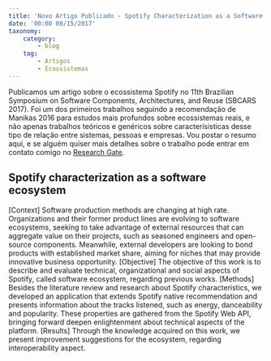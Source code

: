 ```yaml
---
title: 'Novo Artigo Publicado - Spotify Characterization as a Software Ecosystem'
date: '00:00 08/15/2017'
taxonomy:
    category:
        - blog
    tag:
        - Artigos
        - Ecossistemas
---
```



Publicamos um artigo sobre o ecossistema Spotify no 11th Brazilian Symposium on Software Components, Architectures, and Reuse (SBCARS 2017). Foi um dos primeiros trabalhos seguindo a recomendação de Manikas 2016 para estudos mais profundos sobre ecossistemas reais, e não apenas trabalhos teóricos e genéricos sobre caracterísisticas desse tipo de relação entre sistemas, pessoas e empresas. Vou postar o resumo aqui, e se alguém quiser mais detalhes sobre o trabalho pode entrar em contato comigo no [Research Gate](https://www.researchgate.net/profile/Vinicius_Schettino).

## Spotify characterization as a software ecosystem

[Context] Software production methods are changing at high rate. Organizations and their former product lines are evolving to software ecosystems, seeking to take advantage of external resources that can aggregate value on their projects, such as seasoned engineers and open-source components. Meanwhile, external developers are looking to bond products with established market share, aiming for niches that may provide innovative business opportunity. [Objective] The objective of this work is to describe and evaluate technical, organizational and social aspects of Spotify, called software ecosystem, regarding previous works. [Methods] Besides the literature review and research about Spotify characteristics, we developed an application that extends Spotify native recommendation and presents information about the tracks listened, such as energy, danceability and popularity. These properties are gathered from the Spotify Web API, bringing forward deepen enlightenment about technical aspects of the platform. [Results] Through the knowledge acquired on this work, we present improvement suggestions for the ecosystem, regarding interoperability aspect.
